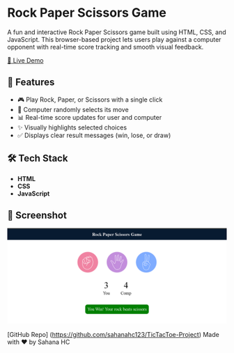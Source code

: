 # Rock Paper Scissors Game

A fun and interactive Rock Paper Scissors game built using HTML, CSS, and JavaScript. This browser-based project lets users play against a computer opponent with real-time score tracking and smooth visual feedback.

[🔗 Live Demo](https://sahanahc123.github.io/RPS-Project/)


## 📌 Features

- 🎮 Play Rock, Paper, or Scissors with a single click
- 🧠 Computer randomly selects its move
- 📊 Real-time score updates for user and computer
- ✨ Visually highlights selected choices
- ✅ Displays clear result messages (win, lose, or draw)


## 🛠️ Tech Stack

- **HTML**
- **CSS**
- **JavaScript**


## 📸 Screenshot
![Rock Paper Scissors Game](Screenshot.png)


[GitHub Repo] (https://github.com/sahanahc123/TicTacToe-Project)
Made with ❤️ by Sahana HC


